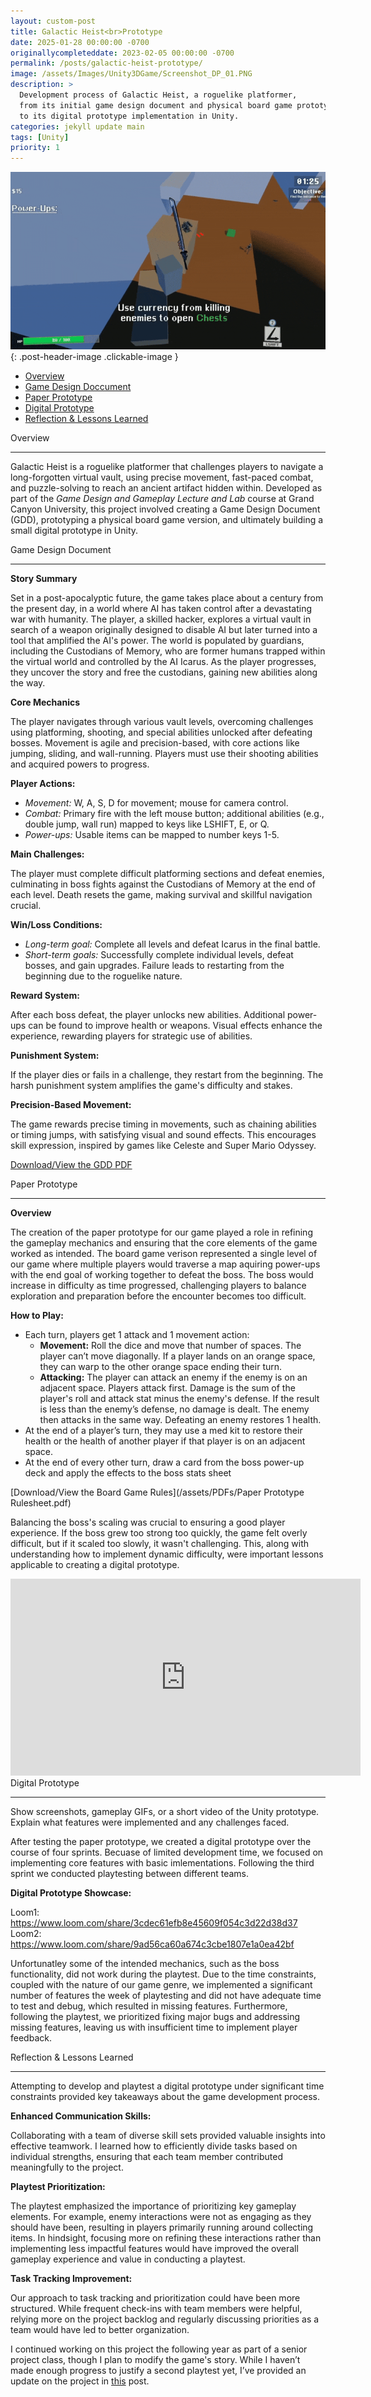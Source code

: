 ```yaml
---
layout: custom-post
title: Galactic Heist<br>Prototype
date: 2025-01-28 00:00:00 -0700
originallycompleteddate: 2023-02-05 00:00:00 -0700
permalink: /posts/galactic-heist-prototype/
image: /assets/Images/Unity3DGame/Screenshot_DP_01.PNG
description: >
  Development process of Galactic Heist, a roguelike platformer,
  from its initial game design document and physical board game prototype
  to its digital prototype implementation in Unity.
categories: jekyll update main
tags: [Unity]
priority: 1
---
```



![2025-02-0322-08-57-ezgif optimize](/assets/videos/Unity3DGame/2025-02-0322-08-57-ezgif.com-optimize.gif){: .post-header-image .clickable-image } 


* [Overview](#overview)
* [Game Design Doccument](#GDD)
* [Paper Prototype](#paper-prototype)
* [Digital Prototype](#digital-prototype)
* [Reflection & Lessons Learned](#reflection)


<div class="reusable-divider">
    <span class="small-header-text" id="overview">Overview</span>
    <hr>
</div>

Galactic Heist is a roguelike platformer that challenges players to navigate a long-forgotten virtual vault, using precise movement, fast-paced combat, and puzzle-solving to reach an ancient artifact hidden within. Developed as part of the _Game Design and Gameplay Lecture and Lab_ course at Grand Canyon University, this project involved creating a Game Design Document (GDD), prototyping a physical board game version, and ultimately building a small digital prototype in Unity. 


<div class="reusable-divider">
    <span class="small-header-text" id="GDD">Game Design Document</span>
    <hr>
</div>

**Story Summary**

Set in a post-apocalyptic future, the game takes place about a century from the present day, in a world where AI has taken control after a devastating war with humanity. The player, a skilled hacker, explores a virtual vault in search of a weapon originally designed to disable AI but later turned into a tool that amplified the AI's power. The world is populated by guardians, including the Custodians of Memory, who are former humans trapped within the virtual world and controlled by the AI Icarus. As the player progresses, they uncover the story and free the custodians, gaining new abilities along the way.


**Core Mechanics**

The player navigates through various vault levels, overcoming challenges using platforming, shooting, and special abilities unlocked after defeating bosses. Movement is agile and precision-based, with core actions like jumping, sliding, and wall-running. Players must use their shooting abilities and acquired powers to progress.

**Player Actions:**
* _Movement:_ W, A, S, D for movement; mouse for camera control.
* _Combat:_ Primary fire with the left mouse button; additional abilities (e.g., double jump, wall run) mapped to keys like LSHIFT, E, or Q.
* _Power-ups:_ Usable items can be mapped to number keys 1-5.

**Main Challenges:**

The player must complete difficult platforming sections and defeat enemies, culminating in boss fights against the Custodians of Memory at the end of each level. Death resets the game, making survival and skillful navigation crucial.

**Win/Loss Conditions:**

* _Long-term goal:_ Complete all levels and defeat Icarus in the final battle.
* _Short-term goals:_ Successfully complete individual levels, defeat bosses, and gain upgrades. Failure leads to restarting from the beginning due to the roguelike nature.

**Reward System:**

After each boss defeat, the player unlocks new abilities.
Additional power-ups can be found to improve health or weapons.
Visual effects enhance the experience, rewarding players for strategic use of abilities.

**Punishment System:**

If the player dies or fails in a challenge, they restart from the beginning. The harsh punishment system amplifies the game's difficulty and stakes.

**Precision-Based Movement:**

The game rewards precise timing in movements, such as chaining abilities or timing jumps, with satisfying visual and sound effects. This encourages skill expression, inspired by games like Celeste and Super Mario Odyssey.

[Download/View the GDD PDF](/assets/PDFs/GDD.pdf)



<div class="reusable-divider">
    <span class="small-header-text" id="paper-prototype">Paper Prototype</span>
    <hr>
</div>

**Overview**

The creation of the paper prototype for our game played a role in refining the gameplay mechanics and ensuring that the core elements of the game worked as intended. The board game verison represented a single level of our game where multiple players would traverse a map aquiring power-ups with the end goal of working together to defeat the boss. The boss would increase in difficulty as time progressed, challenging players to balance exploration and preparation before the encounter becomes too difficult.

**How to Play:**
* Each turn, players get 1 attack and 1 movement action:
    * **Movement:** Roll the dice and move that number of spaces. The player can’t move
diagonally. If a player lands on an orange space, they can warp to the other orange
space ending their turn.
    * **Attacking:** The player can attack an enemy if the enemy is on an adjacent space.
Players attack first. Damage is the sum of the player's roll and attack stat minus the
enemy's defense. If the result is less than the enemy’s defense, no damage is dealt.
The enemy then attacks in the same way. Defeating an enemy restores 1 health.
* At the end of a player’s turn, they may use a med kit to restore their health or the health of
another player if that player is on an adjacent space.
* At the end of every other turn, draw a card from the boss power-up deck and apply the effects
to the boss stats sheet

[Download/View the Board Game Rules](/assets/PDFs/Paper Prototype Rulesheet.pdf)

Balancing the boss's scaling was crucial to ensuring a good player experience. If the boss grew too strong too quickly, the game felt overly difficult, but if it scaled too slowly, it wasn't challenging. This, along with understanding how to implement dynamic difficulty, were important lessons applicable to creating a digital prototype. 

<div class="video-container">
    <iframe width="560" height="315" src="https://www.youtube.com/embed/IwqAqFziZxo" frameborder="0" allow="accelerometer; autoplay; encrypted-media; gyroscope; picture-in-picture" allowfullscreen></iframe>
</div>

<div class="reusable-divider">
    <span class="small-header-text" id="digital-prototype">Digital Prototype</span>
    <hr>
</div>

Show screenshots, gameplay GIFs, or a short video of the Unity prototype.
Explain what features were implemented and any challenges faced.

After testing the paper prototype, we created a digital prototype over the course of four sprints. Becuase of limited development time, we focused on implementing core features with basic imlementations. Following the third sprint we conducted playtesting between different teams.

**Digital Prototype Showcase:**

Loom1: https://www.loom.com/share/3cdec61efb8e45609f054c3d22d38d37
Loom2: https://www.loom.com/share/9ad56ca60a674c3cbe1807e1a0ea42bf


Unfortunatley some of the intended mechanics, such as the boss functionality, did not work during the playtest. Due to the time constraints, coupled with the nature of our game genre, we implemented a significant number of features the week of playtesting and did not have adequate time to test and debug, which resulted in missing features. Furthermore, following the playtest, we prioritized fixing major bugs and addressing missing features, leaving us with insufficient time to implement player feedback. 


<div class="reusable-divider">
    <span class="small-header-text" id="reflection">Reflection & Lessons Learned</span>
    <hr>
</div>

Attempting to develop and playtest a digital prototype under significant time constraints provided key takeaways about the game development process.

**Enhanced Communication Skills:**

Collaborating with a team of diverse skill sets provided valuable insights into effective teamwork. I learned how to efficiently divide tasks based on individual strengths, ensuring that each team member contributed meaningfully to the project.

**Playtest Prioritization:**

The playtest emphasized the importance of prioritizing key gameplay elements. For example, enemy interactions were not as engaging as they should have been, resulting in players primarily running around collecting items. In hindsight, focusing more on refining these interactions rather than implementing less impactful features would have improved the overall gameplay experience and value in conducting a playtest.

**Task Tracking Improvement:**

Our approach to task tracking and prioritization could have been more structured. While frequent check-ins with team members were helpful, relying more on the project backlog and regularly discussing priorities as a team would have led to better organization.

I continued working on this project the following year as part of a senior project class, though I plan to modify the game's story. While I haven’t made enough progress to justify a second playtest yet, I’ve provided an update on the project in [this](/posts/FSM-Character-Controller/) post.
